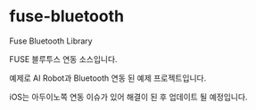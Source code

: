 # fuse-bluetooth
Fuse Bluetooth Library 

FUSE 블루투스 연동 소스입니다.

예제로 AI Robot과 Bluetooth 연동 된 예제 프로젝트입니다.

iOS는 아두이노쪽 연동 이슈가 있어 해결이 된 후 업데이트 될 예정입니다.
